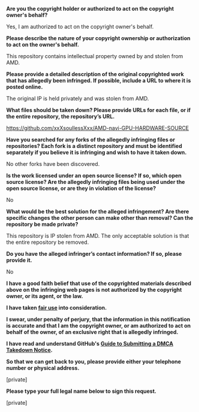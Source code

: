 **Are you the copyright holder or authorized to act on the copyright owner's behalf?**

Yes, I am authorized to act on the copyright owner's behalf.

**Please describe the nature of your copyright ownership or authorization to act on the owner's behalf.**

This repository contains intellectual property owned by and stolen from AMD.

**Please provide a detailed description of the original copyrighted work that has allegedly been infringed. If possible, include a URL to where it is posted online.**

The original IP is held privately and was stolen from AMD.

**What files should be taken down? Please provide URLs for each file, or if the entire repository, the repository’s URL.**

https://github.com/xxXsoullessXxx/AMD-navi-GPU-HARDWARE-SOURCE

**Have you searched for any forks of the allegedly infringing files or repositories? Each fork is a distinct repository and must be identified separately if you believe it is infringing and wish to have it taken down.**

No other forks have been discovered.

**Is the work licensed under an open source license? If so, which open source license? Are the allegedly infringing files being used under the open source license, or are they in violation of the license?**

No

**What would be the best solution for the alleged infringement? Are there specific changes the other person can make other than removal? Can the repository be made private?**

This repository is IP stolen from AMD. The only acceptable solution is that the entire repository be removed.

**Do you have the alleged infringer’s contact information? If so, please provide it.**

No

**I have a good faith belief that use of the copyrighted materials described above on the infringing web pages is not authorized by the copyright owner, or its agent, or the law.**

**I have taken <a href="https://www.lumendatabase.org/topics/22">fair use</a> into consideration.**

**I swear, under penalty of perjury, that the information in this notification is accurate and that I am the copyright owner, or am authorized to act on behalf of the owner, of an exclusive right that is allegedly infringed.**

**I have read and understand GitHub's <a href="https://help.github.com/articles/guide-to-submitting-a-dmca-takedown-notice/">Guide to Submitting a DMCA Takedown Notice</a>.**

**So that we can get back to you, please provide either your telephone number or physical address.**

[private]

**Please type your full legal name below to sign this request.**

[private]
